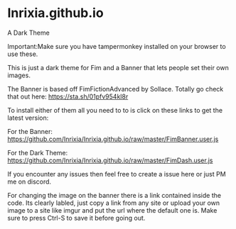 # Inrixia.github.io
A Dark Theme

Important:Make sure you have tampermonkey installed on your browser to use these. 

This is just a dark theme for Fim and a Banner that lets people set their own images.

The Banner is based off FimFictionAdvanced by Sollace. Totally go check that out here: https://sta.sh/01pfv954kl8r

To install either of them all you need to to is click on these links to get the latest version:

For the Banner:
https://github.com/Inrixia/Inrixia.github.io/raw/master/FimBanner.user.js

For the Dark Theme:
https://github.com/Inrixia/Inrixia.github.io/raw/master/FimDash.user.js

If you encounter any issues then feel free to create a issue here or just PM me on discord.

For changing the image on the banner there is a link contained inside the code. Its clearly labled, just copy a link from any site or upload your own image to a site like imgur and put the url where the default one is. Make sure to press Ctrl-S to save it before going out.
